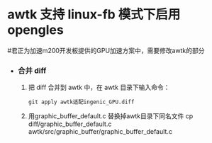 # awtk 支持 linux-fb 模式下启用 opengles
#君正为加速m200开发板提供的GPU加速方案中，需要修改awtk的部分
- ### 合并 diff

  1. 把 diff 合并到 awtk 中，在 awtk 目录下输入命令：

     ```
     git apply awtk适配ingenic_GPU.diff
     ```
  2. 用graphic_buffer_default.c 替换掉awtk目录下同名文件
    cp diff/graphic_buffer_default.c awtk/src/graphic_buffer/graphic_buffer_default.c

